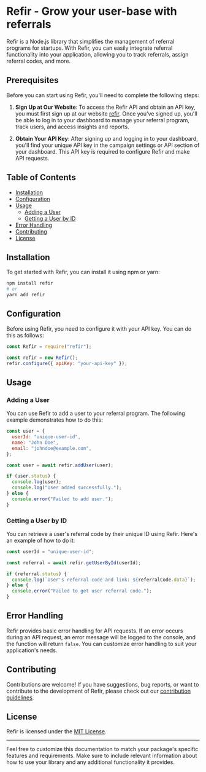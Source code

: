# Refir - Grow your user-base with referrals

Refir is a Node.js library that simplifies the management of referral programs for startups. With Refir, you can easily integrate referral functionality into your application, allowing you to track referrals, assign referral codes, and more.

## Prerequisites

Before you can start using Refir, you'll need to complete the following steps:

1. **Sign Up at Our Website**: To access the Refir API and obtain an API key, you must first sign up at our website [refir](https://refir.vercel.app). Once you've signed up, you'll be able to log in to your dashboard to manage your referral program, track users, and access insights and reports.

2. **Obtain Your API Key**: After signing up and logging in to your dashboard, you'll find your unique API key in the campaign settings or API section of your dashboard. This API key is required to configure Refir and make API requests.

## Table of Contents

- [Installation](#installation)
- [Configuration](#configuration)
- [Usage](#usage)
  - [Adding a User](#adding-a-user)
  - [Getting a User by ID](#getting-a-user-by-id)
- [Error Handling](#error-handling)
- [Contributing](#contributing)
- [License](#license)

## Installation

To get started with Refir, you can install it using npm or yarn:

```bash
npm install refir
# or
yarn add refir
```

## Configuration

Before using Refir, you need to configure it with your API key. You can do this as follows:

```javascript
const Refir = require("refir");

const refir = new Refir();
refir.configure({ apiKey: "your-api-key" });
```

## Usage

### Adding a User

You can use Refir to add a user to your referral program. The following example demonstrates how to do this:

```javascript
const user = {
  userId: "unique-user-id",
  name: "John Doe",
  email: "johndoe@example.com",
};

const user = await refir.addUser(user);

if (user.status) {
  console.log(user);
  console.log("User added successfully.");
} else {
  console.error("Failed to add user.");
}
```

### Getting a User by ID

You can retrieve a user's referral code by their unique ID using Refir. Here's an example of how to do it:

```javascript
const userId = "unique-user-id";

const referral = await refir.getUserById(userId);

if (referral.status) {
  console.log(`User's referral code and link: ${referralCode.data}`);
} else {
  console.error("Failed to get user referral code.");
}
```

## Error Handling

Refir provides basic error handling for API requests. If an error occurs during an API request, an error message will be logged to the console, and the function will return `false`. You can customize error handling to suit your application's needs.

## Contributing

Contributions are welcome! If you have suggestions, bug reports, or want to contribute to the development of Refir, please check out our [contribution guidelines](CONTRIBUTING.md).

## License

Refir is licensed under the [MIT License](LICENSE).

---

Feel free to customize this documentation to match your package's specific features and requirements. Make sure to include relevant information about how to use your library and any additional functionality it provides.
